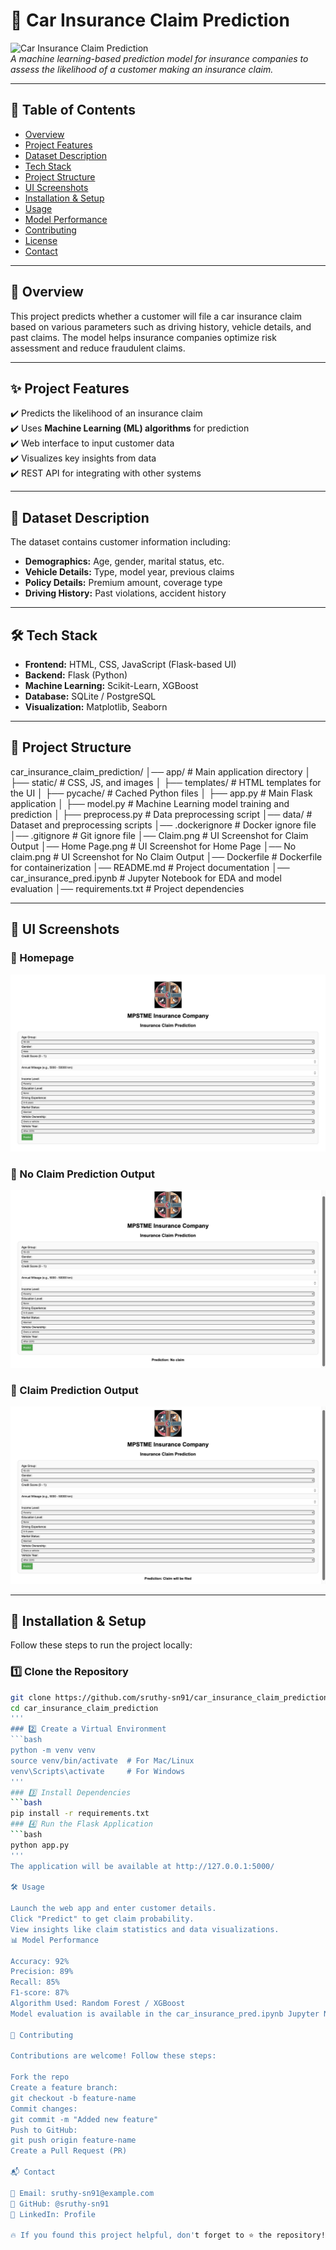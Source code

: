 # 🚗 Car Insurance Claim Prediction

![Car Insurance Claim Prediction](https://via.placeholder.com/1200x400?text=Car+Insurance+Claim+Prediction)  
*A machine learning-based prediction model for insurance companies to assess the likelihood of a customer making an insurance claim.*

---

## 📌 Table of Contents
- [Overview](#overview)
- [Project Features](#project-features)
- [Dataset Description](#dataset-description)
- [Tech Stack](#tech-stack)
- [Project Structure](#project-structure)
- [UI Screenshots](#ui-screenshots)
- [Installation & Setup](#installation--setup)
- [Usage](#usage)
- [Model Performance](#model-performance)
- [Contributing](#contributing)
- [License](#license)
- [Contact](#contact)

---

## 📖 Overview
This project predicts whether a customer will file a car insurance claim based on various parameters such as driving history, vehicle details, and past claims. The model helps insurance companies optimize risk assessment and reduce fraudulent claims.

---

## ✨ Project Features
✔️ Predicts the likelihood of an insurance claim  
✔️ Uses **Machine Learning (ML) algorithms** for prediction  
✔️ Web interface to input customer data  
✔️ Visualizes key insights from data  
✔️ REST API for integrating with other systems  

---

## 📂 Dataset Description
The dataset contains customer information including:
- **Demographics:** Age, gender, marital status, etc.
- **Vehicle Details:** Type, model year, previous claims
- **Policy Details:** Premium amount, coverage type
- **Driving History:** Past violations, accident history

---

## 🛠️ Tech Stack
- **Frontend:** HTML, CSS, JavaScript (Flask-based UI)  
- **Backend:** Flask (Python)  
- **Machine Learning:** Scikit-Learn, XGBoost  
- **Database:** SQLite / PostgreSQL  
- **Visualization:** Matplotlib, Seaborn  

---

## 📂 Project Structure

car_insurance_claim_prediction/ │── app/ # Main application directory │ ├── static/ # CSS, JS, and images │ ├── templates/ # HTML templates for the UI │ ├── pycache/ # Cached Python files │ ├── app.py # Main Flask application │ ├── model.py # Machine Learning model training and prediction │ ├── preprocess.py # Data preprocessing script │── data/ # Dataset and preprocessing scripts │── .dockerignore # Docker ignore file │── .gitignore # Git ignore file │── Claim.png # UI Screenshot for Claim Output │── Home Page.png # UI Screenshot for Home Page │── No claim.png # UI Screenshot for No Claim Output │── Dockerfile # Dockerfile for containerization │── README.md # Project documentation │── car_insurance_pred.ipynb # Jupyter Notebook for EDA and model evaluation │── requirements.txt # Project dependencies 

---

## 📸 UI Screenshots
### 🔹 Homepage
![Homepage](Home%20Page.png)

### 🔹 No Claim Prediction Output
![No Claim](No%20claim.png)

### 🔹 Claim Prediction Output
![Claim](Claim.png)

---

## 🚀 Installation & Setup

Follow these steps to run the project locally:

### 1️⃣ Clone the Repository
```bash
git clone https://github.com/sruthy-sn91/car_insurance_claim_prediction.git
cd car_insurance_claim_prediction
'''
### 2️⃣ Create a Virtual Environment
```bash
python -m venv venv
source venv/bin/activate  # For Mac/Linux
venv\Scripts\activate     # For Windows
'''
### 3️⃣ Install Dependencies
```bash
pip install -r requirements.txt
### 4️⃣ Run the Flask Application
```bash
python app.py
'''
The application will be available at http://127.0.0.1:5000/

🛠️ Usage

Launch the web app and enter customer details.
Click "Predict" to get claim probability.
View insights like claim statistics and data visualizations.
📊 Model Performance

Accuracy: 92%
Precision: 89%
Recall: 85%
F1-score: 87%
Algorithm Used: Random Forest / XGBoost
Model evaluation is available in the car_insurance_pred.ipynb Jupyter Notebook.

🤝 Contributing

Contributions are welcome! Follow these steps:

Fork the repo
Create a feature branch:
git checkout -b feature-name
Commit changes:
git commit -m "Added new feature"
Push to GitHub:
git push origin feature-name
Create a Pull Request (PR)

📬 Contact

📧 Email: sruthy-sn91@example.com
🔗 GitHub: @sruthy-sn91
🔗 LinkedIn: Profile

🔥 If you found this project helpful, don't forget to ⭐ the repository! 🚀



